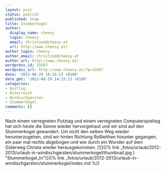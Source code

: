 ```yaml
---
layout: post
status: publish
published: true
title: Stummerkogel
author:
  display_name: cheesy
  login: cheesy
  email: christine@cheesy.at
  url: http://www.cheesy.at/
author_login: cheesy
author_email: christine@cheesy.at
author_url: http://www.cheesy.at/
wordpress_id: 19267
wordpress_url: http://www.cheesy.at/?p=19267
date: '2013-08-29 16:15:13 +0100'
date_gmt: '2013-08-29 14:15:13 +0100'
categories:
- Ausflug
- Österreich
- Windischgarsten
- Stummerkogel
comments: []
---
```

Nach einem verregneten Putztag und einem verregneten Computerspieltag hat sich heute die Sonne wieder hervorgetraut und wir sind auf den Stummerkogel gewandert. Um nicht den selben Weg wieder herunterzugehen, sind wir hinten Richtung Roßleithen hinunter gegangen, ein paar mal rechts abgebogen und wie durch ein Wunder auf dem Güterweg Christa wieder herausgekommen.
[![]({% link _fotos/urlaub/2012-2013/urlaub-in-windischgarsten/stummerkogel/thumbnail.jpg } "Stummerkogel\_tn")]({% link _fotos/urlaub/2012-2013/urlaub-in-windischgarsten/stummerkogel/index.md %})
